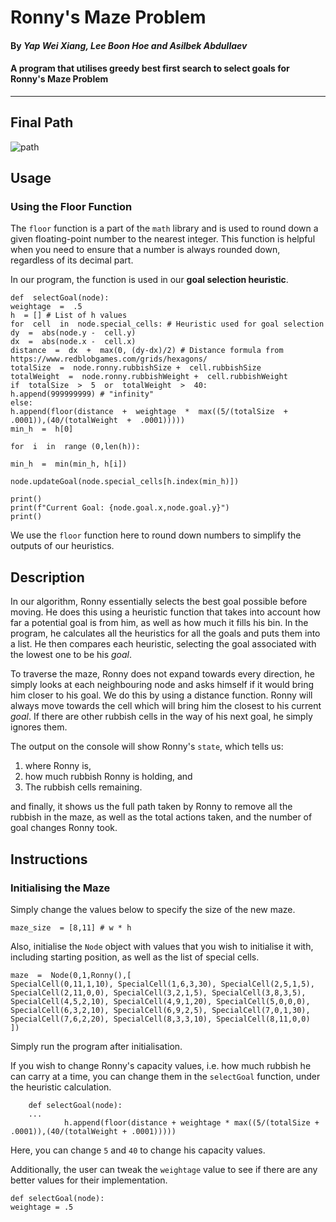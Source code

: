 ﻿# Ronny's Maze Problem
#### By  _**Yap Wei Xiang, Lee Boon Hoe and Asilbek Abdullaev**_
#### A program that utilises greedy best first search to select goals for Ronny's Maze Problem
----
## Final Path
![path](https://github.com/xiawi/ronny-maze-clearing/assets/122159364/1879f554-f23f-44eb-bb1a-92f6e3aa4e33)
## Usage
### Using the Floor Function
The `floor` function is a part of the `math` library and is used to round down a given floating-point number to the nearest integer. This function is helpful when you need to ensure that a number is always rounded down, regardless of its decimal part.

In our program, the function is used in our **goal selection heuristic**.

	def  selectGoal(node):
	weightage  =  .5
	h  = [] # List of h values
	for  cell  in  node.special_cells: # Heuristic used for goal selection
	dy  =  abs(node.y -  cell.y)
	dx  =  abs(node.x -  cell.x)
	distance  =  dx  +  max(0, (dy-dx)/2) # Distance formula from https://www.redblobgames.com/grids/hexagons/
	totalSize  =  node.ronny.rubbishSize +  cell.rubbishSize
	totalWeight  =  node.ronny.rubbishWeight +  cell.rubbishWeight
	if  totalSize  >  5  or  totalWeight  >  40:
	h.append(999999999) # "infinity"
	else:
	h.append(floor(distance  +  weightage  *  max((5/(totalSize  +  .0001)),(40/(totalWeight  +  .0001)))))
	min_h  =  h[0] 

	for  i  in  range (0,len(h)):

	min_h  =  min(min_h, h[i])

	node.updateGoal(node.special_cells[h.index(min_h)])

	print()
	print(f"Current Goal: {node.goal.x,node.goal.y}")
	print()
We use the `floor` function here to round down numbers to simplify the outputs of our heuristics. 

## Description
In our algorithm, Ronny essentially selects the best goal possible before moving. He does this using a heuristic function that takes into account how far a potential goal is from him, as well as how much it fills his bin. In the program, he calculates all the heuristics for all the goals and puts them into a list. He then compares each heuristic, selecting the goal associated with the lowest one to be his *goal*.

To traverse the maze, Ronny does not expand towards every direction, he simply looks at each neighbouring node and asks himself if it would bring him closer to his goal. We do this by using a distance function. Ronny will always move towards the cell which will bring him the closest to his current *goal*. If there are other rubbish cells in the way of his next goal, he simply ignores them.

The output on the console will show Ronny's `state`, which tells us:
1. where Ronny is,
2. how much rubbish Ronny is holding, and
3. The rubbish cells remaining.

and finally, it shows us the full path taken by Ronny to remove all the rubbish in the maze, as well as the total actions taken, and the number of goal changes Ronny took.

## Instructions
### Initialising the Maze
Simply change the values below to specify the size of the new maze.

	maze_size  = [8,11] # w * h

Also, initialise the `Node` object with values that you wish to initialise it with, including starting position, as well as the list of special cells.

	maze  =  Node(0,1,Ronny(),[
	SpecialCell(0,11,1,10), SpecialCell(1,6,3,30), SpecialCell(2,5,1,5),
	SpecialCell(2,11,0,0), SpecialCell(3,2,1,5), SpecialCell(3,8,3,5),
	SpecialCell(4,5,2,10), SpecialCell(4,9,1,20), SpecialCell(5,0,0,0),
	SpecialCell(6,3,2,10), SpecialCell(6,9,2,5), SpecialCell(7,0,1,30),
	SpecialCell(7,6,2,20), SpecialCell(8,3,3,10), SpecialCell(8,11,0,0)
	])
Simply run the program after initialisation.

If you wish to change Ronny's capacity values, i.e. how much rubbish he can carry at a time, you can change them in the `selectGoal` function, under the heuristic calculation.

		def selectGoal(node):
		...
	            h.append(floor(distance + weightage * max((5/(totalSize + .0001)),(40/(totalWeight + .0001)))))
Here, you can change `5` and `40` to change his capacity values.

Additionally, the user can tweak the `weightage` value to see if there are any better values for their implementation.

	def selectGoal(node):
    weightage = .5


